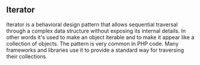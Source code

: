 ## Iterator
Iterator is a behavioral design pattern that allows sequential
traversal through a complex data structure without exposing
its internal details.
In other words it's used to make an object iterable and to
make it appear like a collection of objects.
The pattern is very common in PHP code. Many frameworks
and libraries use it to provide a standard way for
traversing their collections.